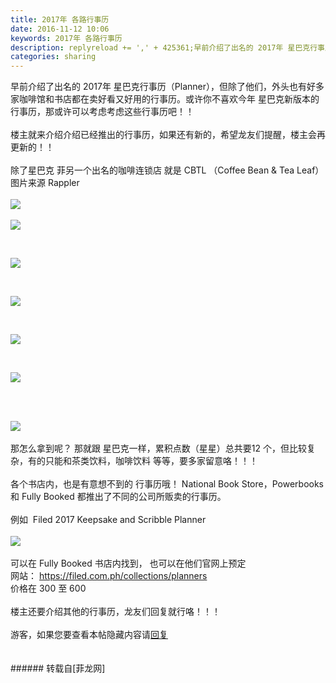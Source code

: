 ```yaml
---
title: 2017年 各路行事历
date: 2016-11-12 10:06
keywords: 2017年 各路行事历
description: replyreload += ',' + 425361;早前介绍了出名的 2017年 星巴克行事历（Planner），但除了他们，外头也有好多家咖啡馆和书店都在卖好看又好用的行事历。或许你不喜欢今年 星巴克新版本的行事历，那或许可以考虑考虑这些行事历吧！！楼主就来介绍介绍已经推出的行事历，如果还有新的，希望龙友们提醒，楼主会再更新的！！除了星巴克 菲另一个出名的咖啡连锁店 就是 CBTL （Coffee Bean & Tea Leaf）图片来源 Rappler                  那怎么拿到呢？ 那就跟 星巴克一样，累积点数（星星）总共要12 个，但比较复杂，有的只能和茶类饮料，咖啡饮料 等等，要多家留意咯！！！各个书店内，也是有意想不到的 行事历哦！ National Book Store，Powerbooks 和 Fully Booked 都推出了不同的公司所贩卖的行事历。例如  Filed 2017 Keepsake and Scribble Planner可以在 Fully Booked 书店内找到， 也可以在他们官网上预定网站： https://filed.com.ph/collections/planners 价格在 300 至 600楼主还要介绍其他的行事历，龙友们回复就行咯！！！游客，如果您要查看本帖隐藏内容请回复
categories: sharing
---
```

<td class="t_f" id="postmessage_425361">

<script type="77db981993998c68e0f45433-text/javascript">replyreload += ',' + 425361;</script>早前介绍了出名的 2017年 星巴克行事历（Planner），但除了他们，外头也有好多家咖啡馆和书店都在卖好看又好用的行事历。或许你不喜欢今年 星巴克新版本的行事历，那或许可以考虑考虑这些行事历吧！！<br/>
<br/>
楼主就来介绍介绍已经推出的行事历，如果还有新的，希望龙友们提醒，楼主会再更新的！！<br/>
<br/>
除了星巴克 菲另一个出名的咖啡连锁店 就是 CBTL （Coffee Bean &amp; Tea Leaf）图片来源 Rappler<br/>
<br/>

<img aid="440593" data-cf-modified-77db981993998c68e0f45433-="" file="data/attachment/forum/201611/12/094658oz46ce7b6kez0zbv.jpg.thumb.jpg" id="aimg_440593" inpost="1" onclick="" onmouseover="" src="http://www.flw.ph/data/attachment/forum/201611/12/094658oz46ce7b6kez0zbv.jpg" style="cursor:pointer" zoomfile="data/attachment/forum/201611/12/094658oz46ce7b6kez0zbv.jpg"/>


<br/>
<br/>

<img aid="440594" data-cf-modified-77db981993998c68e0f45433-="" file="data/attachment/forum/201611/12/094659w76fwbw1rq9416fm.jpg.thumb.jpg" id="aimg_440594" inpost="1" onclick="" onmouseover="" src="http://www.flw.ph/data/attachment/forum/201611/12/094659w76fwbw1rq9416fm.jpg" style="cursor:pointer" zoomfile="data/attachment/forum/201611/12/094659w76fwbw1rq9416fm.jpg"/>


      

<img aid="440595" data-cf-modified-77db981993998c68e0f45433-="" file="data/attachment/forum/201611/12/094701zu79n8why3zvm6zh.jpg.thumb.jpg" id="aimg_440595" inpost="1" onclick="" onmouseover="" src="http://www.flw.ph/data/attachment/forum/201611/12/094701zu79n8why3zvm6zh.jpg" style="cursor:pointer" zoomfile="data/attachment/forum/201611/12/094701zu79n8why3zvm6zh.jpg"/>


   

<img aid="440598" data-cf-modified-77db981993998c68e0f45433-="" file="data/attachment/forum/201611/12/094706tq0iigeqi8s0v6uv.jpg.thumb.jpg" id="aimg_440598" inpost="1" onclick="" onmouseover="" src="http://www.flw.ph/data/attachment/forum/201611/12/094706tq0iigeqi8s0v6uv.jpg" style="cursor:pointer" zoomfile="data/attachment/forum/201611/12/094706tq0iigeqi8s0v6uv.jpg"/>


   

<img aid="440599" data-cf-modified-77db981993998c68e0f45433-="" file="data/attachment/forum/201611/12/094707wztnnv7e92v9ljvf.jpg.thumb.jpg" id="aimg_440599" inpost="1" onclick="" onmouseover="" src="http://www.flw.ph/data/attachment/forum/201611/12/094707wztnnv7e92v9ljvf.jpg" style="cursor:pointer" zoomfile="data/attachment/forum/201611/12/094707wztnnv7e92v9ljvf.jpg"/>


   

<img aid="440600" data-cf-modified-77db981993998c68e0f45433-="" file="data/attachment/forum/201611/12/094740ndld1ie0cuaeeerm.png.thumb.jpg" id="aimg_440600" inpost="1" onclick="" onmouseover="" src="http://www.flw.ph/data/attachment/forum/201611/12/094740ndld1ie0cuaeeerm.png" style="cursor:pointer" zoomfile="data/attachment/forum/201611/12/094740ndld1ie0cuaeeerm.png"/>


   <br/>
<br/>

<img aid="440597" data-cf-modified-77db981993998c68e0f45433-="" file="data/attachment/forum/201611/12/094704g1jqgp7gfvq7ga13.jpg.thumb.jpg" id="aimg_440597" inpost="1" onclick="" onmouseover="" src="http://www.flw.ph/data/attachment/forum/201611/12/094704g1jqgp7gfvq7ga13.jpg" style="cursor:pointer" zoomfile="data/attachment/forum/201611/12/094704g1jqgp7gfvq7ga13.jpg"/>


<br/>
<br/>
那怎么拿到呢？ 那就跟 星巴克一样，累积点数（星星）总共要12 个，但比较复杂，有的只能和茶类饮料，咖啡饮料 等等，要多家留意咯！！！<br/>
<br/>
各个书店内，也是有意想不到的 行事历哦！ National Book Store，Powerbooks 和 Fully Booked 都推出了不同的公司所贩卖的行事历。<br/>
<br/>
例如  Filed 2017 Keepsake and Scribble Planner<br/>
<br/>

<img aid="440601" data-cf-modified-77db981993998c68e0f45433-="" file="data/attachment/forum/201611/12/095603tdhnivfifqi6ssz2.jpg.thumb.jpg" id="aimg_440601" inpost="1" onclick="" onmouseover="" src="http://www.flw.ph/data/attachment/forum/201611/12/095603tdhnivfifqi6ssz2.jpg" style="cursor:pointer" zoomfile="data/attachment/forum/201611/12/095603tdhnivfifqi6ssz2.jpg"/>


<br/>
<br/>
可以在 Fully Booked 书店内找到， 也可以在他们官网上预定<br/>
网站： <a href="https://filed.com.ph/collections/planners" target="_blank">https://filed.com.ph/collections/planners</a> <br/>
价格在 300 至 600<br/>
<br/>
楼主还要介绍其他的行事历，龙友们回复就行咯！！！<br/>
<br/>
<div class="locked">游客，如果您要查看本帖隐藏内容请<a data-cf-modified-77db981993998c68e0f45433-="" href="forum.php?mod=post&amp;action=reply&amp;fid=47&amp;tid=157228" onclick="if (!window.__cfRLUnblockHandlers) return false; showWindow('reply', this.href)">回复</a></div><br/>
<br/>
</td>
###### 转载自[菲龙网]